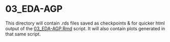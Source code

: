 # 03_EDA-AGP

This directory will contain .rds files saved as checkpoints & for quicker html output of the [03_EDA-AGP.Rmd](../../../../../scripts/analysis-individual/AGP/03_EDA-AGP.Rmd) script.
It will also contain plots generated in that same script.
